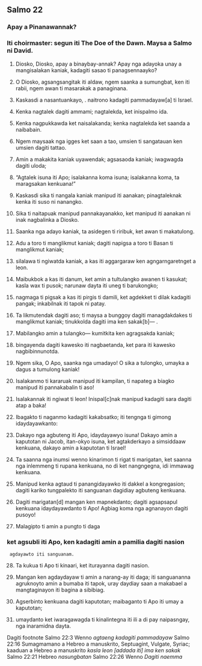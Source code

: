 Salmo 22
--------

### Apay a Pinanawannak?

### Iti choirmaster: segun iti The Doe of the Dawn. Maysa a Salmo ni David.

1. Diosko, Diosko, apay a binaybay-annak?
   Apay nga adayoka unay a mangisalakan kaniak, kadagiti sasao ti panagsennaayko?
2. O Diosko, agsangsangitak iti aldaw, ngem saanka a sumungbat, ken iti rabii, ngem awan ti masarakak a panaginana.

3. Kaskasdi a nasantuankayo, .
   naitrono kadagiti pammadayaw[a] ti Israel.
4. Kenka nagtalek dagiti ammami;
   nagtalekda, ket inispalmo ida.
5. Kenka nagpukkawda ket naisalakanda;
   kenka nagtalekda ket saanda a naibabain.

6. Ngem maysaak nga igges ket saan a tao, umsien ti sangatauan ken umsien dagiti tattao.
7. Amin a makakita kaniak uyawendak;
   agsasaoda kaniak; iwagwagda dagiti uloda;
8. “Agtalek isuna iti Apo; isalakanna koma isuna;
   isalakanna koma, ta maragsakan kenkuana!”

9. Kaskasdi sika ti nangala kaniak manipud iti aanakan;
   pinagtaleknak kenka iti suso ni nanangko.
10. Sika ti naitapuak manipud pannakayanakko, ket manipud iti aanakan ni inak nagbalinka a Diosko.
11. Saanka nga adayo kaniak, ta asidegen ti riribuk, ket awan ti makatulong.

12. Adu a toro ti manglikmut kaniak;
    dagiti napigsa a toro ti Basan ti manglikmut kaniak;
13. silalawa ti ngiwatda kaniak, a kas iti aggargaraw ken agngarngaretnget a leon.

14. Maibukbok a kas iti danum, ket amin a tultulangko awanen ti kasukat;
    kasla wax ti pusok;
    narunaw dayta iti uneg ti barukongko;
15. nagmaga ti pigsak a kas iti pirgis ti damili, ket agdekket ti dilak kadagiti pangak;
    inkabilnak iti tapok ni patay.

16. Ta likmutendak dagiti aso;
    ti maysa a bunggoy dagiti managdakdakes ti manglikmut kaniak;
    tinukkolda dagiti ima ken sakak[b]— .
17. Mabilangko amin a tulangko—
    kumitkita ken agragsakda kaniak;
18. bingayenda dagiti kawesko iti nagbaetanda, ket para iti kawesko nagbibinnunotda.

19. Ngem sika, O Apo, saanka nga umadayo!
    O sika a tulongko, umayka a dagus a tumulong kaniak!
20. Isalakanmo ti kararuak manipud iti kampilan, ti napateg a biagko manipud iti pannakabalin ti aso!
21. Isalakannak iti ngiwat ti leon!
    Inispal[c]nak manipud kadagiti sara dagiti atap a baka!

22. Ibagakto ti naganmo kadagiti kakabsatko;
    iti tengnga ti gimong idaydayawkanto:
23. Dakayo nga agbuteng iti Apo, idaydayawyo isuna!
    Dakayo amin a kaputotan ni Jacob, itan-okyo isuna, ket agtakderkayo a simsiddaaw kenkuana, dakayo amin a kaputotan ti Israel!
24. Ta saanna nga inumsi wenno kinarimon
    ti rigat ti marigatan, ket saanna nga inlemmeng ti rupana kenkuana, no di ket nangngegna, idi immawag kenkuana.

25. Manipud kenka agtaud ti panangidayawko iti dakkel a kongregasion;
    dagiti kariko tungpalekto iti sanguanan dagidiay agbuteng kenkuana.
26. Dagiti marigatan[d] mangan ken mapnekdanto;
    dagiti agsapsapul kenkuana idaydayawdanto ti Apo!
    Agbiag koma nga agnanayon dagiti pusoyo!

27. Malagipto ti amin a pungto ti daga
###      ket agsubli iti Apo, ken kadagiti amin a pamilia dagiti nasion

     agdayawto iti sanguanam.
28. Ta kukua ti Apo ti kinaari, ket iturayanna dagiti nasion.

29. Mangan ken agdaydayaw ti amin a narang-ay iti daga;
    iti sanguananna agruknoyto amin a bumaba iti tapok, uray daydiay saan a makabael a mangtaginayon iti bagina a sibibiag.
30. Agserbinto kenkuana dagiti kaputotan;
    maibaganto ti Apo iti umay a kaputotan;
31. umaydanto ket iwaragawagda ti kinalintegna iti ili a di pay naipasngay, nga inaramidna dayta.

Dagiti footnote
Salmo 22:3 Wenno *agtaeng kadagiti pammadayaw*
Salmo 22:16 Sumagmamano a Hebreo a manuskrito, Septuagint, Vulgate, Syriac; kaaduan a Hebreo a manuskrito *kasla leon [addada iti] ima ken sakak*
Salmo 22:21 Hebreo *nasungbatan*
Salmo 22:26 Wenno *Dagiti naemma*